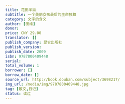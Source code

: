 ```yaml
---
title: 花田半亩
subtitle: 一个美丽女孩最后的生命独舞
category: 文字的含义
author: [田维]
donor: 
price: CNY 29.00
translator: []
publish_company: 昆仑出版社
publish_version: 
publish_date: 2009
isbn: 9787800409448
serial: 
total_volume: 1
borrower: []
borrow_date: []
source_url: http://book.douban.com/subject/3698217/
img_url: /media/img/9787800409448.jpg
tag: [散文,日记]
status: 读过
---
```

